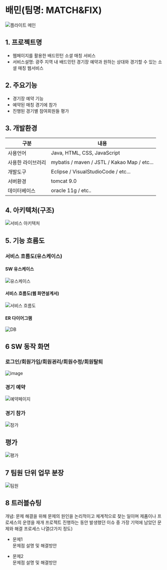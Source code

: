 # 배민(팀명: MATCH&FIX)
![플라이트 메인](https://user-images.githubusercontent.com/100273022/170900835-cf4c5fd6-f9c5-41a1-b82c-fb1fbb2a3efd.png)

## 1. 프로젝트명
* 웹페이지를 활용한 배드민턴 소셜 매칭 서비스
* 서비스설명: 광주 지역 내 배드민턴 경기장 예약과 원하는 상대와 경기할 수 있는 소셜 매칭 웹서비스

## 2. 주요기능
* 경기장 예약 기능
* 예약된 매칭 경기에 참가
* 진행된 경기별 참여회원들 평가

## 3. 개발환경
|구분|내용|
|------|---|
|사용언어|Java, HTML, CSS, JavaScript|
|사용한 라이브러리| mybatis / maven / JSTL / Kakao Map / etc...|
|개발도구|Eclipse /  VisualStudioCode / etc...|
|서버환경|tomcat 9.0|
|데이터베이스| oracle 11g / etc..|

## 4. 아키텍처(구조)
![서비스 아키텍처](https://user-images.githubusercontent.com/25995055/169925538-15867bd9-aa0b-42fc-a39b-88981e926e51.png)


## 5. 기능 흐름도
### 서비스 흐름도(유스케이스)
#### SW 유스케이스
![유스케이스](https://user-images.githubusercontent.com/100273022/170901510-4af5e62e-ff96-4a71-be7c-212ce1f347d1.png)

#### 서비스 흐름도(웹 화면설계서)
![서비스 흐름도](https://user-images.githubusercontent.com/100273022/170901515-63afb5cd-3cfe-447d-a07e-ce89c56261cf.png)

#### ER 다이어그램
![DB](https://user-images.githubusercontent.com/100273022/170901530-e5a0dc00-59bf-4d53-992a-7909f0cb06e1.png)


## 6 SW 동작 화면

### 로그인/회원가입/회원괸리/회원수정/회원탈퇴
![image](https://user-images.githubusercontent.com/99248886/166612486-a17733a6-a3bb-4fd5-873f-57020ab80a16.png)

### 경기 예약
![예약페이지](https://user-images.githubusercontent.com/100273022/170901578-62cb93d9-5b6f-4af2-865a-8779df2b59a3.png)

### 경기 참가
![참가](https://user-images.githubusercontent.com/100273022/170901589-6501169c-202c-45d0-9c39-92b56f20680d.png)

##  평가
![평가](https://user-images.githubusercontent.com/100273022/170901605-569b1d2c-9169-49b9-a213-836b02d19c26.png)

## 7 팀원 단위 업무 분장
![팀원](https://user-images.githubusercontent.com/100273022/170901619-278beeb8-c9be-4636-8709-de17151d9e26.png)

## 8 트러블슈팅
개념: 문제 해결을 위해 문제의 원인을 논리적이고 체계적으로 찾는 일이며 제품이나 프로세스의 운영을 재개
프로젝트 진행하는 동안 발생했던 이슈 중 가장 기억에 남았던 문제와 해결 프로세스 나열(2가지 정도)
* 문제1<br>
 문제점 설명 및 해결방안
 
* 문제2<br>
 문제점 설명 및 해결방안

